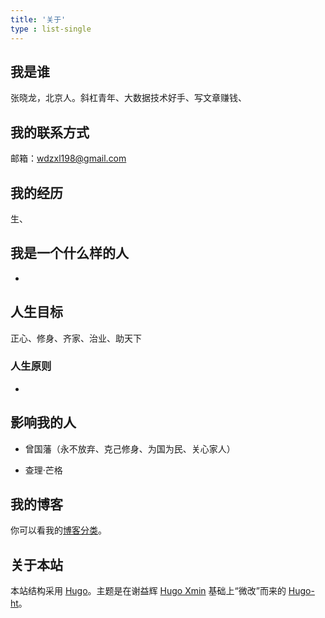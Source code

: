 ```yaml
---
title: '关于'
type : list-single
---
```


## 我是谁

张晓龙，北京人。斜杠青年、大数据技术好手、写文章赚钱、

## 我的联系方式

邮箱：wdzxl198@gmail.com

## 我的经历

生、

## 我是一个什么样的人

- 
## 人生目标

正心、修身、齐家、治业、助天下



### 人生原则

- 



## 影响我的人

- 曾国藩（永不放弃、克己修身、为国为民、关心家人）

- 查理·芒格

  

## 我的博客

你可以看我的[博客分类](/tags)。



## 关于本站

本站结构采用 [Hugo](https://gohugo.io)。主题是在谢益辉 [Hugo Xmin](https://github.com/yihui/hugo-xmin) 基础上“微改”而来的 [Hugo-ht](https://github.com/hongtaoh/hugo-ht)。

